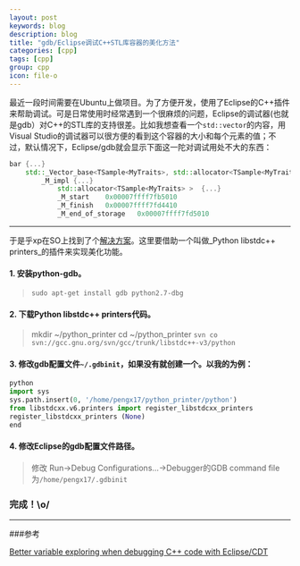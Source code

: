 ```yaml
---
layout: post
keywords: blog
description: blog
title: "gdb/Eclipse调试C++STL库容器的美化方法"
categories: [cpp]
tags: [cpp]
group: cpp
icon: file-o
---
```


最近一段时间需要在Ubuntu上做项目。为了方便开发，使用了Eclipse的C++插件来帮助调试。可是日常使用时经常遇到一个很麻烦的问题，Eclipse的调试器(也就是gdb）对C++的STL库的支持很差。比如我想查看一个`std::vector`的内容，用Visual Studio的调试器可以很方便的看到这个容器的大小和每个元素的值；不过，默认情况下，Eclipse/gdb就会显示下面这一陀对调试用处不大的东西：

```cpp
bar {...}   
    std::_Vector_base<TSample<MyTraits>, std::allocator<TSample<MyTraits> > >   
        _M_impl {...}   
            std::allocator<TSample<MyTraits> >  {...}   
            _M_start    0x00007ffff7fb5010  
            _M_finish   0x00007ffff7fd4410  
            _M_end_of_storage   0x00007ffff7fd5010
```

------------

于是乎xp在SO上找到了个[解决方案][1]。这里要借助一个叫做_Python libstdc++ printers_的插件来实现美化功能。

#### 1. 安装python-gdb。

> `sudo apt-get install gdb python2.7-dbg`

#### 2. 下载Python libstdc++ printers代码。

> mkdir ~/python_printer
> cd ~/python_printer
> `svn co svn://gcc.gnu.org/svn/gcc/trunk/libstdc++-v3/python`

#### 3. 修改gdb配置文件`~/.gdbinit`，如果没有就创建一个。以我的为例：

```python
python
import sys
sys.path.insert(0, '/home/pengx17/python_printer/python')
from libstdcxx.v6.printers import register_libstdcxx_printers
register_libstdcxx_printers (None)
end
```

#### 4. 修改Eclipse的gdb配置文件路径。
> 修改 Run->Debug Configurations...->Debugger的GDB command file为`/home/pengx17/.gdbinit`


### 完成！\o/

----------------

###参考

[Better variable exploring when debugging C++ code with Eclipse/CDT][1]

[1]: http://stackoverflow.com/questions/11320822/why-does-calling-method-through-null-pointer-work-in-c

